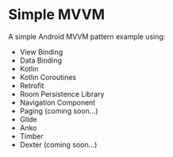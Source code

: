 # Simple MVVM

A simple Android MVVM pattern example using:

- View Binding
- Data Binding
- Kotlin
- Kotlin Coroutines
- Retrofit
- Room Persistence Library
- Navigation Component
- Paging (coming soon...)
- Glide
- Anko
- Timber
- Dexter (coming soon...)